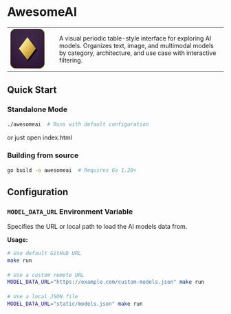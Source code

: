 # AwesomeAI

<table>
  <tr>
    <td valign="top" width="100">
      <img src="https://raw.githubusercontent.com/avkcode/awesomeai/refs/heads/main/favicon.svg" 
           alt="AwesomeAI Logo" 
           width="80">
    </td>
    <td valign="middle">
      A visual periodic table-style interface for exploring AI models. Organizes text, image, and multimodal models by category, architecture, and use case with interactive filtering.
    </td>
  </tr>
</table>

## Quick Start

### Standalone Mode
```bash
./awesomeai  # Runs with default configuration
```
or just open index.html

### Building from source
```bash
go build -o awesomeai  # Requires Go 1.20+
```

## Configuration

### `MODEL_DATA_URL` Environment Variable

Specifies the URL or local path to load the AI models data from.

**Usage:**
```bash
# Use default GitHub URL
make run

# Use a custom remote URL
MODEL_DATA_URL="https://example.com/custom-models.json" make run

# Use a local JSON file
MODEL_DATA_URL="static/models.json" make run
